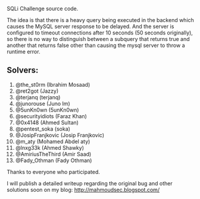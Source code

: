 SQLi Challenge source code. 

The idea is that there is a heavy query being executed in the backend which causes the MySQL server response to be delayed. 
And the server is configured to timeout connections after 10 seconds (50 seconds originally), so there is no way to distinguish
between a subquery that returns true and another that returns false other than causing the mysql server to throw a runtime error.

## Solvers: 
1. @the_st0rm (Ibrahim Mosaad)
2. @ret2got (Jazzy)
3. @terjanq (terjanq)
4. @junorouse (Juno Im)
5. @5unKn0wn (5unKn0wn)
6. @securityidiots (Faraz Khan)
7. @0x4148 (Ahmed Sultan)
8. @pentest_soka (soka)
9. @JosipFranjkovic (Josip Franjkovic)
10. @m_aty (Mohamed Abdel aty)
11. @lnxg33k (Ahmed Shawky)
12. @AmiriusTheThird (Amir Saad) 
13. @Fady_Othman (Fady Othman)

Thanks to everyone who participated.

I will publish a detailed writeup regarding the original bug and other solutions soon on my blog: http://mahmoudsec.blogspot.com/ 
